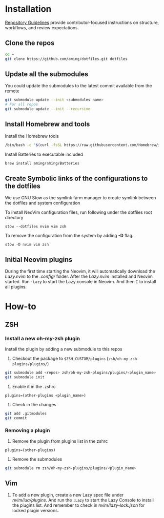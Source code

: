 # Installation

[Repository Guidelines](AGENTS.md) provide contributor-focused instructions on structure, workflows, and review expectations.

## Clone the repos

```bash
cd ~
git clone https://github.com/aming/dotfiles.git dotfiles
```

## Update all the submodules

You could update the submodules to the latest commit available from the remote

 ```bash
 git submodule update --init <submodules name>
 # For all repos
 git submodule update --init --recursive
 ```
 
## Install Homebrew and tools

Install the Homebrew tools
```bash
/bin/bash -c "$(curl -fsSL https://raw.githubusercontent.com/Homebrew/install/HEAD/install.sh)"
```

Install Batteries to executable included
``` bash
brew install aming/aming/Batteries
```

## Create Symbolic links of the configurations to the dotfiles

We use GNU Stow as the symlink farm manager to create symlink between the dotfiles and system configuration

To install NeoVim configuration files, run following under the dotfiles root directory

```
stow --dotfiles nvim vim zsh
```

To remove the configuration from the system by adding **-D** flag.

```
stow -D nvim vim zsh
```

## Initial Neovim plugins

During the first time starting the Neovim, it will automatically download the _Lazy.nvim_ to the _.config/_ folder.
After the _Lazy.nvim_ installed and Neovim started. Run `:Lazy` to start the Lazy console in Neovim.
And then `I` to install all plugins.

# How-to
## ZSH
### Install a new oh-my-zsh plugin
Install the plugin by adding a new submodule to this repos

1. Checkout the package to `$ZSH_CUSTOM/plugins` (`zsh/oh-my-zsh-plugins/plugins/`)

 ```bash
 git submodule add <repos> zsh/oh-my-zsh-plugins/plugins/<plugin_name>
 git submodule init
 ```

1. Enable it in the .zshrc

 ```
 plugins=(other-plugins <plugin_name>)
 ```

1. Check in the changes
 ```bash
 git add .gitmodules
 git commit
 ```

### Removing a plugin
1. Remove the plugin from plugins list in the zshrc

 ```
 plugins=(other-plugins)
 ```

1. Remove the submodules

 ```bash
 git submodule rm zsh/oh-my-zsh-plugins/plugins/<plugin_name>
 ```

## Vim

1. To add a new plugin, create a new Lazy spec file under _nvim/lua/plugins_. And run the `:Lazy` to start the Lazy
Console to install the plugins list. And remember to check in  _nvim/lazy-lock.json_ for locked plugin versions.
